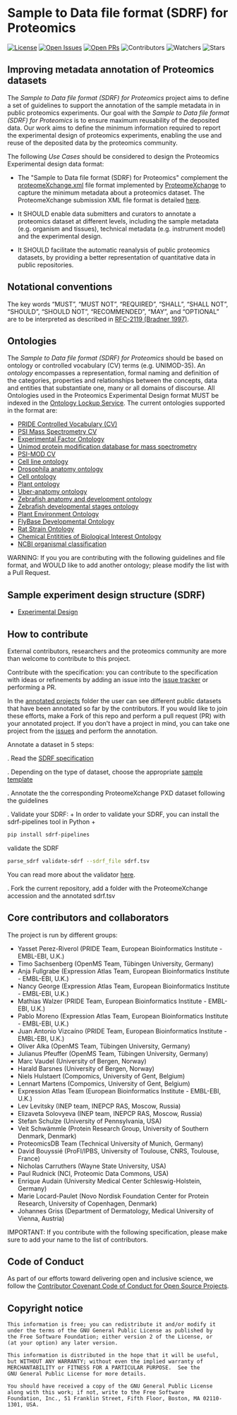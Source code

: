 # Sample to Data file format (SDRF) for Proteomics

[![License](https://flat.badgen.net/github/license/bigbio/proteomics-metadata-standard)](https://github.com/bigbio/proteomics-metadata-standard/blob/master/LICENSE)
[![Open Issues](https://flat.badgen.net/github/open-issues/HUPO-PSI/mzSpecLib)](https://github.com/bigbio/proteomics-metadata-standard/issues)
[![Open PRs](https://flat.badgen.net/github/open-prs/bigbio/proteomics-metadata-standard)](https://github.com/bigbio/proteomics-metadata-standard/pulls)
![Contributors](https://flat.badgen.net/github/contributors/bigbio/proteomics-metadata-standard)
![Watchers](https://flat.badgen.net/github/watchers/bigbio/proteomics-metadata-standard)
![Stars](https://flat.badgen.net/github/stars/bigbio/proteomics-metadata-standard)

## Improving metadata annotation of Proteomics datasets

The *Sample to Data file format (SDRF) for Proteomics* project aims to define a set of guidelines to support the annotation of the sample metadata in in public proteomics experiments. Our goal with the *Sample to Data file format (SDRF) for Proteomics* is to ensure maximum reusability of the deposited data. Our work aims to define the minimum information required to report the experimental design of proteomics experiments, enabling the use and reuse of the deposited data by the proteomics community.

The following _Use Cases_ should be considered to design the Proteomics Experimental design data format:

- The "Sample to Data file format (SDRF) for Proteomics" complement the [proteomeXchange.xml](http://ftp.pride.ebi.ac.uk/pride/resources/schema/proteomexchange/proteomeXchange-1.4.0.xsd) file format implemented by [ProteomeXchange](http://www.proteomexchange.org/) to capture the minimum metadata about a proteomics dataset. The ProteomeXchange submission XML file format is detailed [here](http://www.proteomexchange.org/docs/guidelines_px.pdf).

- It SHOULD enable data submitters and curators to annotate a proteomics dataset at different levels, including the sample metadata (e.g. organism and tissues), technical metadata (e.g. instrument model) and the experimental design.

- It SHOULD facilitate the automatic reanalysis of public proteomics datasets, by providing a better representation of quantitative data in public repositories.

## Notational conventions

The key words “MUST”, “MUST NOT”, “REQUIRED”, “SHALL”, “SHALL NOT”, “SHOULD”, “SHOULD NOT”, “RECOMMENDED”, “MAY”, and “OPTIONAL” are to be interpreted as described in [RFC-2119 (Bradner 1997)](https://www.rfc-archive.org/getrfc?rfc=2119).

## Ontologies

The *Sample to Data file format (SDRF) for Proteomics* should be based on ontology or controlled vocabulary (CV) terms (e.g. UNIMOD-35). An _ontology_ encompasses a representation, formal naming and definition of the categories, properties and relationships between the concepts, data and entities that substantiate one, many or all domains of discourse. All Ontologies used in the Proteomics Experimental Design format MUST be indexed in the [Ontology Lockup Service](https://www.ebi.ac.uk/ols/index). The current ontologies supported in the format are:

- [PRIDE Controlled Vocabulary (CV)](https://www.ebi.ac.uk/ols/ontologies/pride)
- [PSI Mass Spectrometry CV](https://www.ebi.ac.uk/ols/ontologies/ms)
- [Experimental Factor Ontology](https://www.ebi.ac.uk/ols/ontologies/efo)
- [Unimod protein modification database for mass spectrometry](https://www.ebi.ac.uk/ols/ontologies/unimod)
- [PSI-MOD CV](https://www.ebi.ac.uk/ols/ontologies/mod)
- [Cell line ontology](https://www.ebi.ac.uk/ols/ontologies/clo)
- [Drosophila anatomy ontology](https://www.ebi.ac.uk/ols/ontologies/FBbt)
- [Cell ontology](https://www.ebi.ac.uk/ols/ontologies/cl)
- [Plant ontology](https://www.ebi.ac.uk/ols/ontologies/po)
- [Uber-anatomy ontology](https://www.ebi.ac.uk/ols/ontologies/uberon)
- [Zebrafish anatomy and development ontology](https://www.ebi.ac.uk/ols/ontologies/zfa)
- [Zebrafish developmental stages ontology](https://www.ebi.ac.uk/ols/ontologies/zfs)
- [Plant Environment Ontology](https://www.ebi.ac.uk/ols/ontologies/eo)
- [FlyBase Developmental Ontology](https://www.ebi.ac.uk/ols/ontologies/Fbdv)
- [Rat Strain Ontology](https://www.ebi.ac.uk/ols/ontologies/RS)
- [Chemical Entitities of Biological Interest Ontology](https://www.ebi.ac.uk/ols/ontologies/ChEBI)
- [NCBI organismal classification](https://www.ebi.ac.uk/ols/ontologies/NCBITAXON)

WARNING: If you you are contributing with the following guidelines and file format, and WOULD like to add another ontology; please modify the list with a Pull Request.


## Sample experiment design structure (SDRF)

 - [Experimental Design](https://github.com/bigbio/proteomics-metadata-standard/tree/master/sample-metadata)

## How to contribute

External contributors, researchers and the proteomics community are more than welcome to contribute to this project.

Contribute with the specification: you can contribute to the specification with ideas or refinements by adding an issue into the [issue tracker](https://github.com/bigbio/proteomics-metadata-standard/issues) or performing a PR.

In the [annotated projects](https://github.com/bigbio/proteomics-metadata-standard/tree/master/annotated-projects) folder the user can see different public datasets that have been annotated so far by the contributors. If you would like to join these efforts, make a Fork of this repo and perform a pull request (PR) with your annotated project. If you don't have a project in mind, you can take one project from the [issues](https://github.com/bigbio/proteomics-metadata-standard/issues) and perform the annotation.

Annotate a dataset in 5 steps:

. Read the [SDRF specification](https://github.com/bigbio/proteomics-metadata-standard/tree/master/sample-metadata)

. Depending on the type of dataset, choose the appropriate [sample template](https://github.com/bigbio/proteomics-metadata-standard/tree/master/sample-metadata#sdrf-templates)

. Annotate the the corresponding ProteomeXchange PXD dataset following the guidelines

. Validate your SDRF:
+
In order to validate your SDRF, you can install the sdrf-pipelines tool in Python
+
```bash
pip install sdrf-pipelines
```
validate the SDRF

```bash
parse_sdrf validate-sdrf --sdrf_file sdrf.tsv
```

You can read more about the validator [here](https://github.com/bigbio/sdrf-pipelines).

. Fork the current repository, add a folder with the ProteomeXchange accession and the annotated sdrf.tsv

## Core contributors and collaborators

The project is run by different groups:

- Yasset Perez-Riverol (PRIDE Team, European Bioinformatics Institute - EMBL-EBI, U.K.)
- Timo Sachsenberg (OpenMS Team, Tübingen University, Germany)
- Anja Fullgrabe (Expression Atlas Team, European Bioinformatics Institute - EMBL-EBI, U.K.)
- Nancy George (Expression Atlas Team, European Bioinformatics Institute - EMBL-EBI, U.K.)
- Mathias Walzer (PRIDE Team, European Bioinformatics Institute - EMBL-EBI, U.K.)
- Pablo Moreno (Expression Atlas Team, European Bioinformatics Institute - EMBL-EBI, U.K.)
- Juan Antonio Vizcaíno (PRIDE Team, European Bioinformatics Institute - EMBL-EBI, U.K.)
- Oliver Alka (OpenMS Team, Tübingen University, Germany)
- Julianus Pfeuffer (OpenMS Team, Tübingen University, Germany)
- Marc Vaudel (University of Bergen, Norway)
- Harald Barsnes (University of Bergen, Norway)
- Niels Hulstaert (Compomics, University of Gent, Belgium)
- Lennart Martens (Compomics, University of Gent, Belgium)
- Expression Atlas Team (European Bioinformatics Institute - EMBL-EBI, U.K.)
- Lev Levitsky (INEP team, INEPCP RAS, Moscow, Russia)
- Elizaveta Solovyeva (INEP team, INEPCP RAS, Moscow, Russia)
- Stefan Schulze (University of Pennsylvania, USA)
- Veit Schwämmle (Protein Research Group, University of Southern Denmark, Denmark)
- ProteomicsDB Team (Technical University of Munich, Germany)
- David Bouyssié (ProFI/IPBS, University of Toulouse, CNRS, Toulouse, France)
- Nicholas Carruthers (Wayne State University, USA)
- Paul Rudnick (NCI, Proteomic Data Commons, USA)
- Enrique Audain (University Medical Center Schleswig-Holstein, Germany)
- Marie Locard-Paulet (Novo Nordisk Foundation Center for Protein Research, University of Copenhagen, Denmark)
- Johannes Griss (Department of Dermatology, Medical University of Vienna, Austria)

IMPORTANT: If you contribute with the following specification, please make sure to add your name to the list of contributors.

## Code of Conduct

As part of our efforts toward delivering open and inclusive science, we follow the [Contributor Covenant Code of Conduct for Open Source Projects](https://www.contributor-covenant.org/version/2/0/code_of_conduct/).

## Copyright notice


    This information is free; you can redistribute it and/or modify it
    under the terms of the GNU General Public License as published by
    the Free Software Foundation; either version 2 of the License, or
    (at your option) any later version.

    This information is distributed in the hope that it will be useful,
    but WITHOUT ANY WARRANTY; without even the implied warranty of
    MERCHANTABILITY or FITNESS FOR A PARTICULAR PURPOSE.  See the
    GNU General Public License for more details.

    You should have received a copy of the GNU General Public License
    along with this work; if not, write to the Free Software
    Foundation, Inc., 51 Franklin Street, Fifth Floor, Boston, MA 02110-1301, USA.

